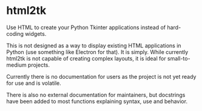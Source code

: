 # html2tk

Use HTML to create your Python Tkinter applications instead of hard-coding widgets.

This is not designed as a way to display existing HTML applications in Python (use something like Electron for that). It is simply. While currently html2tk is not capable of creating complex layouts, it is ideal for small-to-medium projects.

Currently there is no documentation for users as the project is not yet ready for use and is volatile.

There is also no external documentation for maintainers, but docstrings have been added to most functions explaining syntax, use and behavior.